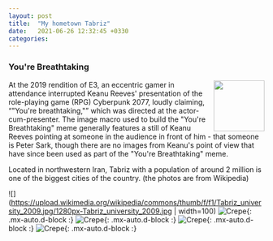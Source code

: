 ```yaml
---
layout: post
title:  "My hometown Tabriz"
date:   2021-06-26 12:32:45 +0330
categories:
---
```


### You're Breathtaking

<img align="right" width="100" height="100" src="https://media.tenor.com/images/6a136e1c2d7b30298a5b657348097a60/tenor.gif">

At the 2019 rendition of E3, an eccentric gamer in attendance interrupted Keanu Reeves' presentation of the role-playing game (RPG) Cyberpunk 2077, loudly claiming, “"You're breathtaking,"” which was directed at the actor-cum-presenter. The image macro used to build the "You're Breathtaking" meme generally features a still of Keanu Reeves pointing at someone in the audience in front of him - that someone is Peter Sark, though there are no images from Keanu's point of view that have since been used as part of the "You're Breathtaking" meme.




Located in northwestern Iran, Tabriz with a population of around 2 million is one of the biggest cities of the country. (the photos are from Wikipedia)

![](https://upload.wikimedia.org/wikipedia/commons/thumb/f/f1/Tabriz_university_2009.jpg/1280px-Tabriz_university_2009.jpg | width=100)
![Crepe](https://upload.wikimedia.org/wikipedia/commons/thumb/f/f1/Tabriz_university_2009.jpg/1280px-Tabriz_university_2009.jpg){: .mx-auto.d-block :}
![Crepe](https://upload.wikimedia.org/wikipedia/commons/thumb/a/a6/Tabriz_Municipality.jpg/1280px-Tabriz_Municipality.jpg){: .mx-auto.d-block :}
![Crepe](https://upload.wikimedia.org/wikipedia/commons/thumb/8/8f/Arg1.jpg/1280px-Arg1.jpg){: .mx-auto.d-block :}
![Crepe](https://upload.wikimedia.org/wikipedia/commons/thumb/5/51/Shah_gulu.jpg/1920px-Shah_gulu.jpg){: .mx-auto.d-block :}
